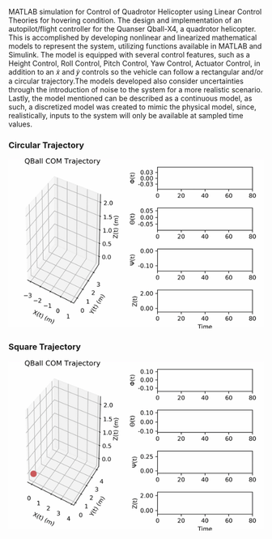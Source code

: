 MATLAB simulation for Control of Quadrotor Helicopter using Linear Control Theories for hovering condition.
The design and implementation of an autopilot/flight controller for the Quanser Qball-X4, a quadrotor helicopter. This is accomplished by developing nonlinear and linearized mathematical models to represent the system, utilizing functions available in MATLAB and Simulink. The model is equipped with several control features, such as a Height Control, Roll Control, Pitch Control, Yaw Control, Actuator Control, in addition to an 𝑥̇ and 𝑦̇ controls so the vehicle can follow a rectangular and/or a circular trajectory.The models developed also consider uncertainties through the introduction of noise to the system for a more realistic scenario. Lastly, the model mentioned can be described as a continuous model, as such, a discretized model was created to mimic the physical model, since, realistically, inputs to the system will only be available at sampled time values.


### Circular Trajectory
![](https://github.com/chainspark/QBall_QuadRotor_Helicopter/blob/main/Circle.gif)

### Square Trajectory
![](https://github.com/chainspark/QBall_QuadRotor_Helicopter/blob/main/Square.gif)

